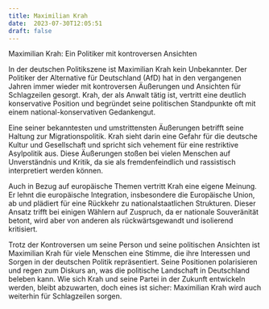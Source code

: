 ```yaml
---
title: Maximilian Krah
date:  2023-07-30T12:05:51
draft: false
---
```


Maximilian Krah: Ein Politiker mit kontroversen Ansichten

In der deutschen Politikszene ist Maximilian Krah kein Unbekannter. Der Politiker der Alternative für Deutschland (AfD) hat in den vergangenen Jahren immer wieder mit kontroversen Äußerungen und Ansichten für Schlagzeilen gesorgt. Krah, der als Anwalt tätig ist, vertritt eine deutlich konservative Position und begründet seine politischen Standpunkte oft mit einem national-konservativen Gedankengut.

Eine seiner bekanntesten und umstrittensten Äußerungen betrifft seine Haltung zur Migrationspolitik. Krah sieht darin eine Gefahr für die deutsche Kultur und Gesellschaft und spricht sich vehement für eine restriktive Asylpolitik aus. Diese Äußerungen stoßen bei vielen Menschen auf Unverständnis und Kritik, da sie als fremdenfeindlich und rassistisch interpretiert werden können.

Auch in Bezug auf europäische Themen vertritt Krah eine eigene Meinung. Er lehnt die europäische Integration, insbesondere die Europäische Union, ab und plädiert für eine Rückkehr zu nationalstaatlichen Strukturen. Dieser Ansatz trifft bei einigen Wählern auf Zuspruch, da er nationale Souveränität betont, wird aber von anderen als rückwärtsgewandt und isolierend kritisiert.

Trotz der Kontroversen um seine Person und seine politischen Ansichten ist Maximilian Krah für viele Menschen eine Stimme, die ihre Interessen und Sorgen in der deutschen Politik repräsentiert. Seine Positionen polarisieren und regen zum Diskurs an, was die politische Landschaft in Deutschland beleben kann. Wie sich Krah und seine Partei in der Zukunft entwickeln werden, bleibt abzuwarten, doch eines ist sicher: Maximilian Krah wird auch weiterhin für Schlagzeilen sorgen.